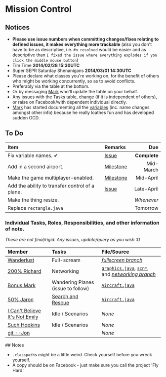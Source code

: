 Mission Control
========

## Notices

* __Please use issue numbers when committing changes/fixes relating to defined issues, it makes everything more trackable__ (also you don't have to be as descriptive, i.e. `#n resolved` would be easier and as descriptive than `I fixed the issue where everything explodes if you click the middle mouse button`)
* Tim Time __2014/02/28 15:30UTC__
* Super SEPR Saturday Shenanigans __2014/03/01 14:30UTC__ 
* Please declare what classes you're working on, for the benefit of others who might be working concurrently, so as to avoid conflicts.
 * Preferably via the table at the bottom.
 * Or by messaging [Mark](http://github.com/MWUK) who'll update the table on your behalf.
* Any issues with the Tasks table, change (if it is independent of others), or raise on Facebook/with dependent individual directly.
* [Mark](https://github.com/MWUK) has started documenting all the [variables](https://github.com/MWUK/Fly-Hard/wiki/Variables) (inc. name changes amongst other info) because he really loathes fun and has developed sudden OCD.

## To Do

| Item | Remarks | Due |
|:-----|:--------|----:|
| Fix variable names. ✔ | [Issue](https://github.com/mwuk/fly-hard/issues/2) | __Complete__ |
| Add in a second airport. | [Milestone](https://github.com/MWUK/Fly-Hard/issues?milestone=2&page=1&sort=created&state=open) | Mid-March |
| Make the game multiplayer-enabled. | [Milestone](https://github.com/MWUK/Fly-Hard/issues?direction=asc&milestone=3&page=1&sort=created&state=open)| Mid-April |
| Add the ability to transfer control of a plane. | [Issue](https://github.com/MWUK/Fly-Hard/issues/5) | Late-April |
| Make the thing resize. |  | _Whenever_ |
| Replace `rectangle.java` | | Tomorrow |

### Individual Tasks, Roles, Responsibilities, and other information of note.

_These are not final/rigid. Any issues, update/query as you wish :D_

| Member | Tasks | File/Source |
|:-------|:-----|:------------|
| [Wanderlust](http://github.com/a-random-oracle) | Full-scream | [_fullscreen branch_](https://github.com/MWUK/Fly-Hard/tree/fullscreen) |
| [200% Richard](http://github.com/RMCKirby) | Networking | [`graphics.java`](https://github.com/MWUK/Fly-Hard/blob/master/BTC/src/lib/jog/graphics.java), [`scn*`](https://github.com/MWUK/Fly-Hard/tree/master/BTC/src/scn), and [_networking branch_](https://github.com/MWUK/Fly-Hard/tree/networking) |
| [Bonus Mark](http://github.com/MWUK) | Wandering Planes (issue to follow) |  [`Aircraft.java`](https://github.com/MWUK/Fly-Hard/blob/master/BTC/src/scn/Aircraft.java) |
| [50% Jaron](http://github.com/JaronAli) | [Search and Rescue](https://github.com/MWUK/FlyHard/issues/10) | [`Aircraft.java`](https://github.com/MWUK/Fly-Hard/blob/master/BTC/src/scn/Aircraft.java) |
| [I Can't Believe It's Not Emily](http://github.com/Emily-Hall) | Idle / Scenarios | _None_ |
| [Such Hopkins](http://github.com/Salvner) | Idle / Scenarios | _None_ |
| [git --Jon](http://github.com/Lixquid) |  | _None_ |

## Notes

* `.classpath`s might be a little weird. Check yourself before you wreck yourself. 
 * A copy should be on Facebook - just make sure you call the project 'Fly Hard'.

